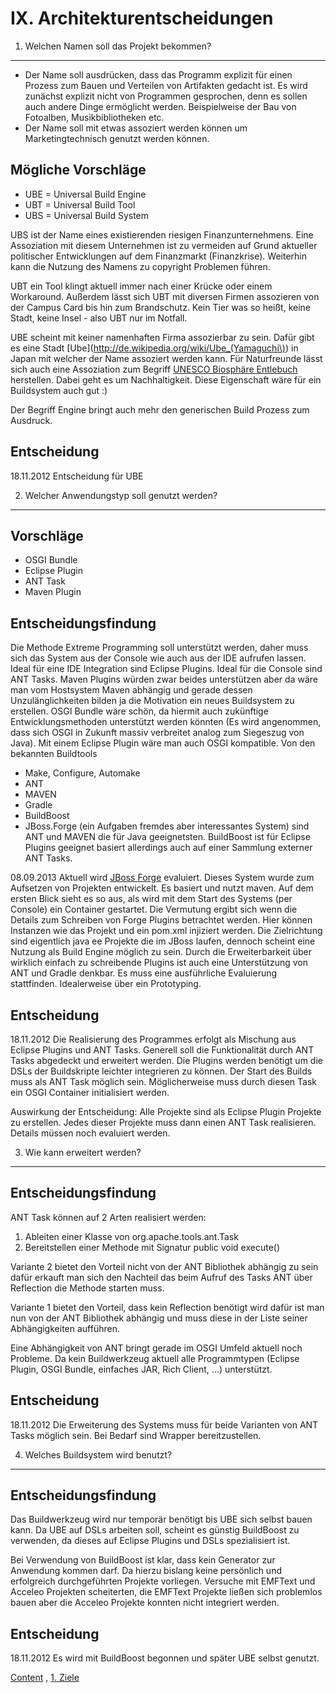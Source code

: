 IX. Architekturentscheidungen
=============================

1. Welchen Namen soll das Projekt bekommen?
-------------------------------------------

+ Der Name soll ausdrücken, dass das Programm explizit für einen Prozess zum 
Bauen und Verteilen von Artifakten gedacht ist. Es wird zunächst explizit 
nicht von Programmen gesprochen, denn es sollen auch andere Dinge
ermöglicht werden. Beispielweise der Bau von Fotoalben, Musikbibliotheken etc.
+ Der Name soll mit etwas assoziert werden können um Marketingtechnisch genutzt
werden können. 

Mögliche Vorschläge
-------------------

+ UBE = Universal Build Engine
+ UBT = Universal Build Tool
+ UBS = Universal Build System

UBS ist der Name eines existierenden riesigen Finanzunternehmens. Eine 
Assoziation mit diesem Unternehmen ist zu vermeiden auf Grund aktueller 
politischer Entwicklungen auf dem Finanzmarkt (Finanzkrise). Weiterhin
kann die Nutzung des Namens zu copyright Problemen führen.

UBT ein Tool klingt aktuell immer nach einer Krücke oder einem Workaround. 
Außerdem lässt sich UBT mit diversen Firmen assozieren von der Campus Card bis
hin zum Brandschutz. Kein Tier was so heißt, keine Stadt, keine Insel - also
UBT nur im Notfall.

UBE scheint mit keiner namenhaften Firma assozierbar zu sein. Dafür gibt es eine
Stadt [Ube](http://de.wikipedia.org/wiki/Ube_(Yamaguchi\)) in Japan mit welcher 
der Name assoziert werden kann. Für Naturfreunde lässt sich auch eine 
Assoziation zum Begriff 
[UNESCO Biosphäre Entlebuch](http://www.biosphaere.ch/de/welcome.cfm) herstellen.
Dabei geht es um Nachhaltigkeit. Diese Eigenschaft wäre für ein Buildsystem
auch gut :)

Der Begriff Engine bringt auch mehr den generischen Build Prozess zum Ausdruck.

Entscheidung
------------

18.11.2012 Entscheidung für UBE


2. Welcher Anwendungstyp soll genutzt werden?
---------------------------------------------

Vorschläge
----------

+ OSGI Bundle
+ Eclipse Plugin
+ ANT Task
+ Maven Plugin

Entscheidungsfindung
--------------------
Die Methode Extreme Programming soll unterstützt werden, daher muss sich 
das System aus der Console wie auch aus der IDE aufrufen lassen. Ideal für
eine IDE Integration sind Eclipse Plugins. Ideal für die Console sind ANT Tasks.
Maven Plugins würden zwar beides unterstützen aber da wäre man vom Hostsystem
Maven abhängig und gerade dessen Unzulänglichkeiten bilden ja die Motivation ein
neues Buildsystem zu erstellen. OSGI Bundle wäre schön, da hiermit auch 
zukünftige Entwicklungsmethoden unterstützt werden könnten (Es wird angenommen,
dass sich OSGI in Zukunft massiv verbreitet analog zum Siegeszug von Java). Mit
einem Eclipse Plugin wäre man auch OSGI kompatible. 
Von den bekannten Buildtools
+ Make, Configure, Automake
+ ANT
+ MAVEN
+ Gradle
+ BuildBoost
+ JBoss.Forge (ein Aufgaben fremdes aber interessantes System)
sind ANT und MAVEN die für Java geeignetsten. BuildBoost ist für Eclipse Plugins 
geeignet basiert allerdings auch auf einer Sammlung externer ANT Tasks. 

08.09.2013 Aktuell wird [JBoss Forge](http://forge.jboss.org/) evaluiert. Dieses System wurde zum Aufsetzen
von Projekten entwickelt. Es basiert und nutzt maven. Auf dem ersten Blick sieht 
es so aus, als wird mit dem Start des Systems (per Console) ein Container gestartet.
Die Vermutung ergibt sich wenn die Details zum Schreiben von Forge Plugins 
betrachtet werden. Hier können Instanzen wie das Projekt und ein pom.xml injiziert
werden. Die Zielrichtung sind eigentlich java ee Projekte die im JBoss laufen,
dennoch scheint eine Nutzung als Build Engine möglich zu sein. Durch die 
Erweiterbarkeit über wirklich einfach zu schreibende Plugins ist auch eine
Unterstützung von ANT und Gradle denkbar. Es muss eine ausführliche Evaluierung
stattfinden. Idealerweise über ein Prototyping.

Entscheidung
------------
18.11.2012 Die Realisierung des Programmes erfolgt als Mischung aus Eclipse 
Plugins und ANT Tasks. Generell soll die Funktionalität durch ANT Tasks abgedeckt
und erweitert werden. Die Plugins werden benötigt um die DSLs der Buildskripte
leichter integrieren zu können. Der Start des Builds muss als ANT Task möglich sein. 
Möglicherweise muss durch diesen Task ein OSGI Container initialisiert werden.

Auswirkung der Entscheidung:
Alle Projekte sind als Eclipse Plugin Projekte zu erstellen. Jedes dieser 
Projekte muss dann einen ANT Task realisieren. Details müssen noch evaluiert 
werden.

3. Wie kann erweitert werden?
-----------------------------

Entscheidungsfindung
--------------------
ANT Task können auf 2 Arten realisiert werden:
1. Ableiten einer Klasse von org.apache.tools.ant.Task
2. Bereitstellen einer Methode mit Signatur public void execute()

Variante 2 bietet den Vorteil nicht von der ANT Bibliothek abhängig zu sein 
dafür erkauft man sich den Nachteil das beim Aufruf des Tasks ANT über 
Reflection die Methode starten muss.

Variante 1 bietet den Vorteil, dass kein Reflection benötigt wird dafür ist man
nun von der ANT Bibliothek abhängig und muss diese in der Liste seiner 
Abhängigkeiten aufführen. 

Eine Abhängigkeit von ANT bringt gerade im OSGI Umfeld aktuell noch Probleme. Da
kein Buildwerkzeug aktuell alle Programmtypen (Eclipse Plugin, OSGI Bundle,
einfaches JAR, Rich Client, ...) unterstützt. 

Entscheidung
------------
18.11.2012 Die Erweiterung des Systems muss für beide Varianten von ANT Tasks
möglich sein. Bei Bedarf sind Wrapper bereitzustellen.

4. Welches Buildsystem wird benutzt?
------------------------------------

Entscheidungsfindung
--------------------
Das Buildwerkzeug wird nur temporär benötigt bis UBE sich selbst bauen kann. 
Da UBE auf DSLs arbeiten soll, scheint es günstig BuildBoost zu verwenden, da 
dieses auf Eclipse Plugins und DSLs spezialisiert ist. 

Bei Verwendung von BuildBoost ist klar, dass kein Generator zur Anwendung kommen
darf. Da hierzu bislang keine persönlich und erfolgreich durchgeführten 
Projekte vorliegen. Versuche mit EMFText und Acceleo Projekten scheiterten, die
EMFText Projekte ließen sich problemlos bauen aber die Acceleo Projekte konnten
nicht integriert werden.

Entscheidung
------------
18.11.2012 Es wird mit BuildBoost begonnen und später UBE selbst genutzt.

[Content](index.md) , [1. Ziele](1_Ziele.md) 